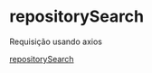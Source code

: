 # repositorySearch

Requisição usando axios

[repositorySearch](https://rafaeldsa.github.io/repositorySearch/)
